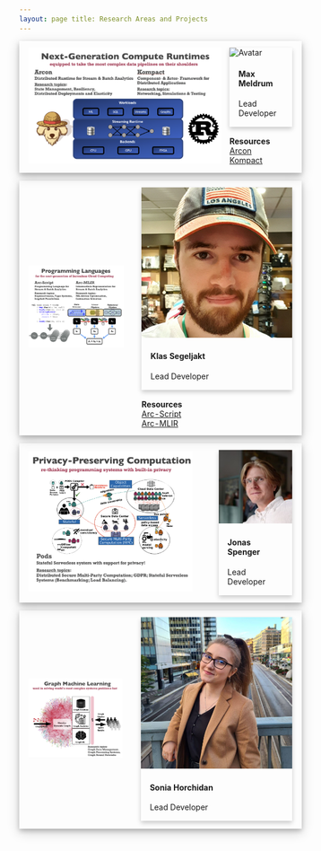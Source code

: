```yaml
---
layout: page title: Research Areas and Projects
---
```

<style>
.card {
  /* Add shadows to create the "card" effect */
  box-shadow: 0 4px 8px 0 rgba(0,0,0,0.2);
  transition: 0.3s;
}

.container {
  padding: 2px 16px;
}

.shadow {
    box-shadow: 0 4px 8px 0 rgba(0, 0, 0, 0.2), 0 6px 20px 0 rgba(0, 0, 0, 0.19);
    padding: 10px;
}
</style>

<table class="shadow">
<thead>
  <tr width="55%">
    <td rowspan="2"><img src="/assets/images/projects/runtime.png" width="100%"></td>
    <td style="margin: 0 auto">
        <div class="card">
          <img src="/assets/images/people/max.jpg" alt="Avatar" style="width:100%">
          <div class="container">
            <h4><b>Max Meldrum</b></h4>
            <p>Lead Developer</p>
          </div>
        </div>
        <br>
        <b>Resources</b>
        <br>
        <a href="https://github.com/cda-group/arcon">Arcon</a><br>
        <a href="https://github.com/kompics/kompact">Kompact</a><br>
    </td>
  </tr>
</thead>
</table>


<table class="shadow">
<thead>
  <tr width="55%">
    <td rowspan="2"><img src="/assets/images/projects/language.png" width="90%"></td>
    <td style="margin: 0 auto">
        <div class="card">
          <img src="/assets/images/people/klas.jpg" alt="Avatar" style="width:100%">
          <div class="container">
            <h4><b>Klas Segeljakt</b></h4>
            <p>Lead Developer</p>
          </div>
        </div>
        <br>
        <b>Resources</b>
        <br>
        <a href="https://github.com/cda-group/arc/tree/master/arc-script">Arc-Script</a><br>
        <a href="https://github.com/cda-group/arc/tree/master/arc-mlir">Arc-MLIR</a><br>
    </td>
  </tr>
</thead>
</table>


<table class="shadow">
<thead>
  <tr width="55%">
    <td rowspan="2"><img src="/assets/images/projects/privacy.png" width="90%"></td>
    <td style="margin: 0 auto">
        <div class="card">
          <img src="/assets/images/people/jonas.jpg" alt="Avatar" style="width:100%">
          <div class="container">
            <h4><b>Jonas Spenger</b></h4>
            <p>Lead Developer</p>
          </div>
        </div>
    </td>
  </tr>
</thead>
</table>

<table class="shadow">
<thead>
  <tr width="55%">
    <td rowspan="2"><img src="/assets/images/projects/graphs.png" width="90%"></td>
    <td style="margin: 0 auto">
        <div class="card">
          <img src="/assets/images/people/sonia.jpg" alt="Avatar" style="width:100%">
          <div class="container">
            <h4><b>Sonia Horchidan</b></h4>
            <p>Lead Developer</p>
          </div>
        </div>
    </td>
  </tr>
</thead>
</table>

